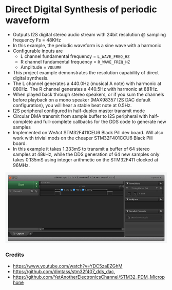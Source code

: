 # Direct Digital Synthesis of periodic waveform 
* Outputs I2S digital stereo audio stream with 24bit resolution @ sampling frequency Fs = 48KHz
* In this example, the periodic waveform is a sine wave  with a harmonic
* Configurable inputs are 
	* L channel fundamental frequency = `L_WAVE_FREQ_HZ`
	* R channel fundamental frequency = `R_WAVE_FREQ_HZ`
	* Amplitude = `VOLUME`
* This project example demonstrates the resolution capability of direct digital synthesis.
* The L channel generates a 440.0Hz (musical A note) with harmonic at 880Hz. The R channel
generates a 440.5Hz with harmonic at 881Hz. 
* When played back through stereo speakers, or if you sum the channels before playback on a 
 mono speaker (MAX98357 I2S DAC default configuration), you will hear a stable beat note at 0.5Hz. 
* I2S peripheral configured in half-duplex master transmit mode
* Circular DMA transmit from sample buffer to I2S peripheral with half-complete and full-complete
  callbacks for the DDS code to generate new samples
* Implemented on WeAct STM32F411CEU6 Black Pill dev board. Will also  work with trivial mods on 
  the cheaper STM32F401CCU6 Black Pill board.
* In this example it takes 1.333mS to transmit a buffer of 64 stereo samples at 48kHz, while the 
DDS generation of 64 new samples only takes 0.135mS using integer arithmetic on the STM32F411
clocked at 96MHz.

<img src="dds_buffer_calculation_time.png" />
  
### Credits
* https://www.youtube.com/watch?v=YDC5zaEZGhM
* https://github.com/dimtass/stm32f407_dds_dac,
* https://github.com/YetAnotherElectronicsChannel/STM32_PDM_Microphone
